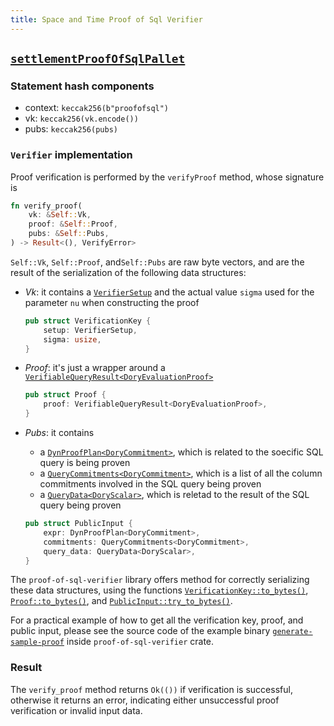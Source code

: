 ```yaml
---
title: Space and Time Proof of Sql Verifier
---
```


## [`settlementProofOfSqlPallet`](https://github.com/zkVerify/zkVerify/tree/main/verifiers/proofofsql)

### Statement hash components

- context: `keccak256(b"proofofsql")`
- vk: `keccak256(vk.encode())`
- pubs: `keccak256(pubs)`

### `Verifier` implementation
Proof verification is performed by the `verifyProof` method, whose signature is
```rust
fn verify_proof(
    vk: &Self::Vk,
    proof: &Self::Proof,
    pubs: &Self::Pubs,
) -> Result<(), VerifyError>
```

`Self::Vk`, `Self::Proof`, and`Self::Pubs` are raw byte vectors, and are the result of the serialization of the following data structures:
- *Vk*: it contains a [`VerifierSetup`](https://github.com/spaceandtimelabs/sxt-proof-of-sql/blob/0634804dd213f86f10f2510aa82261033f9cf790/crates/proof-of-sql/src/proof_primitive/dory/setup.rs#L115) and the actual value `sigma` used for the parameter `nu` when constructing the proof

    ```rust
    pub struct VerificationKey {
        setup: VerifierSetup,
        sigma: usize,
    }

- *Proof*: it's just a wrapper around a [`VerifiableQueryResult<DoryEvaluationProof>`](https://github.com/spaceandtimelabs/sxt-proof-of-sql/blob/0634804dd213f86f10f2510aa82261033f9cf790/crates/proof-of-sql/src/sql/proof/verifiable_query_result.rs#L70)

    ```rust
    pub struct Proof {
        proof: VerifiableQueryResult<DoryEvaluationProof>,
    }
    ```

- *Pubs*: it contains
    * a [`DynProofPlan<DoryCommitment>`](https://github.com/spaceandtimelabs/sxt-proof-of-sql/blob/0634804dd213f86f10f2510aa82261033f9cf790/crates/proof-of-sql/src/sql/proof_plans/dyn_proof_plan.rs#L11), which is related to the soecific SQL query is being proven
    * a [`QueryCommitments<DoryCommitment>`](https://github.com/spaceandtimelabs/sxt-proof-of-sql/blob/0634804dd213f86f10f2510aa82261033f9cf790/crates/proof-of-sql/src/base/commitment/query_commitments.rs#L18), which is a list of all the column commitments involved in the SQL query being proven
    * a [`QueryData<DoryScalar>`](https://github.com/spaceandtimelabs/sxt-proof-of-sql/blob/0634804dd213f86f10f2510aa82261033f9cf790/crates/proof-of-sql/src/sql/proof/query_result.rs#L48), which is reletad to the result of the SQL query being proven

    ```rust
    pub struct PublicInput {
        expr: DynProofPlan<DoryCommitment>,
        commitments: QueryCommitments<DoryCommitment>,
        query_data: QueryData<DoryScalar>,
    }
    ```

The `proof-of-sql-verifier` library offers method for correctly serializing these data structures, using the functions [`VerificationKey::to_bytes()`](https://github.com/HorizenLabs/proof-of-sql-verifier/blob/d499c6d64915954c033d14dbd2ec937434b8b564/src/verification_key.rs#L84), [`Proof::to_bytes()`](https://github.com/HorizenLabs/proof-of-sql-verifier/blob/d499c6d64915954c033d14dbd2ec937434b8b564/src/proof.rs#L73), and [`PublicInput::try_to_bytes()`](https://github.com/HorizenLabs/proof-of-sql-verifier/blob/d499c6d64915954c033d14dbd2ec937434b8b564/src/pubs.rs#L91).

For a practical example of how to get all the verification key, proof, and public input, please see the source code of the example binary [`generate-sample-proof`](https://github.com/HorizenLabs/proof-of-sql-verifier/blob/main/src/bin/generate-sample-proof.rs) inside `proof-of-sql-verifier` crate.

### Result

The `verify_proof` method returns `Ok(())` if verification is successful, otherwise it returns an error, indicating either unsuccessful proof verification or invalid input data.